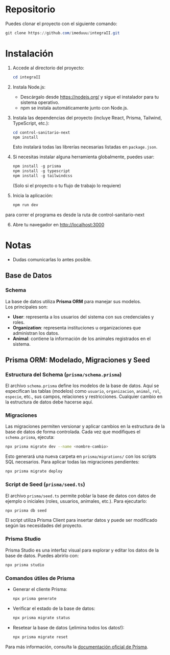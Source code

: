 # Repositorio

Puedes clonar el proyecto con el siguiente comando:

```powershell
git clone https://github.com/imeduuu/integraII.git
```

# Instalación

1. Accede al directorio del proyecto:
   ```powershell
   cd integraII
   ```

2. Instala Node.js:
   - Descárgalo desde https://nodejs.org/ y sigue el instalador para tu sistema operativo.
   - npm se instala automáticamente junto con Node.js.

3. Instala las dependencias del proyecto (incluye React, Prisma, Tailwind, TypeScript, etc.):
   ```powershell
   cd control-sanitario-next
   npm install
   ```
   Esto instalará todas las librerías necesarias listadas en `package.json`.

4. Si necesitas instalar alguna herramienta globalmente, puedes usar:
   ```powershell
   npm install -g prisma
   npm install -g typescript
   npm install -g tailwindcss
   ```
   (Solo si el proyecto o tu flujo de trabajo lo requiere)

5. Inicia la aplicación:
   ```powershell
   npm run dev
   ```
para correr el programa es desde la ruta de control-sanitario-next

6. Abre tu navegador en [http://localhost:3000](http://localhost:3000)

# Notas
- Dudas comunicarlas lo antes posible.

## Base de Datos

### Schema
La base de datos utiliza **Prisma ORM** para manejar sus modelos.  
Los principales son:
- **User**: representa a los usuarios del sistema con sus credenciales y roles.
- **Organization**: representa instituciones u organizaciones que administran los datos.
- **Animal**: contiene la información de los animales registrados en el sistema.

## Prisma ORM: Modelado, Migraciones y Seed

### Estructura del Schema (`prisma/schema.prisma`)
El archivo `schema.prisma` define los modelos de la base de datos. Aquí se especifican las tablas (modelos) como `usuario`, `organizacion`, `animal`, `rol`, `especie`, etc., sus campos, relaciones y restricciones. Cualquier cambio en la estructura de datos debe hacerse aquí.

### Migraciones
Las migraciones permiten versionar y aplicar cambios en la estructura de la base de datos de forma controlada. Cada vez que modifiques el `schema.prisma`, ejecuta:

```bash
npx prisma migrate dev --name <nombre-cambio>
```
Esto generará una nueva carpeta en `prisma/migrations/` con los scripts SQL necesarios. Para aplicar todas las migraciones pendientes:

```bash
npx prisma migrate deploy
```

### Script de Seed (`prisma/seed.ts`)
El archivo `prisma/seed.ts` permite poblar la base de datos con datos de ejemplo o iniciales (roles, usuarios, animales, etc.). Para ejecutarlo:

```bash
npx prisma db seed
```

El script utiliza Prisma Client para insertar datos y puede ser modificado según las necesidades del proyecto.

### Prisma Studio
Prisma Studio es una interfaz visual para explorar y editar los datos de la base de datos. Puedes abrirlo con:

```bash
npx prisma studio
```

### Comandos útiles de Prisma
- Generar el cliente Prisma:
  ```bash
  npx prisma generate
  ```
- Verificar el estado de la base de datos:
  ```bash
  npx prisma migrate status
  ```
- Resetear la base de datos (¡elimina todos los datos!):
  ```bash
  npx prisma migrate reset
  ```

Para más información, consulta la [documentación oficial de Prisma](https://www.prisma.io/docs/).